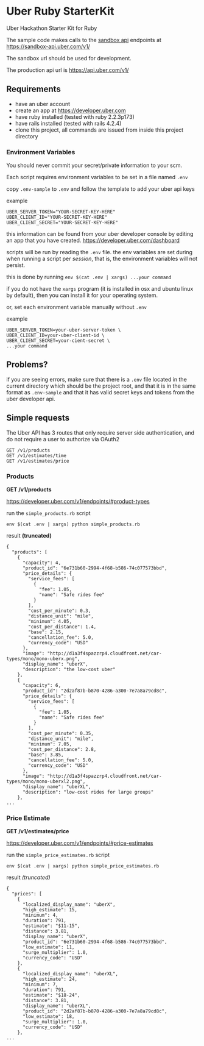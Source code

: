 # Uber Ruby StarterKit

Uber Hackathon Starter Kit for Ruby

The sample code makes calls to the [sandbox api](https://developer.uber.com/v1/sandbox/) endpoints at https://sandbox-api.uber.com/v1/

The sandbox url should be used for development.

The production api url is https://api.uber.com/v1/

## Requirements

- have an uber account
- create an app at https://developer.uber.com
- have ruby installed (tested with ruby 2.2.3p173)
- have rails installed (tested with rails 4.2.4)
- clone this project, all commands are issued from inside this project directory

### Environment Variables

You should never commit your secret/private information to your scm.

Each script requires environment variables to be set in a file named `.env`

copy `.env-sample` to `.env` and follow the template to add your uber api keys

example

```
UBER_SERVER_TOKEN="YOUR-SECRET-KEY-HERE"
UBER_CLIENT_ID="YOUR-SECRET-KEY-HERE"
UBER_CLIENT_SECRET="YOUR-SECRET-KEY-HERE"
```

this information can be found from your uber developer console by editing an app that you have created. https://developer.uber.com/dashboard

scripts will be run by reading the `.env` file. the env variables are set during when running a script per _session_, that is, the environment variables will not persist.

this is done by running `env $(cat .env | xargs) ...your command`

if you do not have the `xargs` program (it is installed in osx and ubuntu linux by default), then you can install it for your operating system.

or, set each environment variable manually without `.env`

example

```
UBER_SERVER_TOKEN=your-uber-server-token \
UBER_CLIENT_ID=your-uber-client-id \
UBER_CLIENT_SECRET=your-cient-secret \
...your command
```

## Problems?

if you are seeing errors, make sure that there is a `.env` file located in the current directory which should be the project root, and that it is in the same format as `.env-sample` and that it has valid secret keys and tokens from the uber developer api.

## Simple requests

The Uber API has 3 routes that only require server side authentication, and do not require a user to authorize via OAuth2

```
GET /v1/products
GET /v1/estimates/time
GET /v1/estimates/price
```

### Products

**GET /v1/products**

https://developer.uber.com/v1/endpoints/#product-types

run the `simple_products.rb` script

`env $(cat .env | xargs) python simple_products.rb`

result __(truncated)__

```
{
  "products": [
    {
      "capacity": 4,
      "product_id": "6e731b60-2994-4f68-b586-74c077573bbd",
      "price_details": {
        "service_fees": [
          {
            "fee": 1.05,
            "name": "Safe rides fee"
          }
        ],
        "cost_per_minute": 0.3,
        "distance_unit": "mile",
        "minimum": 4.05,
        "cost_per_distance": 1.4,
        "base": 2.15,
        "cancellation_fee": 5.0,
        "currency_code": "USD"
      },
      "image": "http://d1a3f4spazzrp4.cloudfront.net/car-types/mono/mono-uberx.png",
      "display_name": "uberX",
      "description": "the low-cost uber"
    },
    {
      "capacity": 6,
      "product_id": "2d2af87b-b870-4286-a300-7e7a8a79cd8c",
      "price_details": {
        "service_fees": [
          {
            "fee": 1.05,
            "name": "Safe rides fee"
          }
        ],
        "cost_per_minute": 0.35,
        "distance_unit": "mile",
        "minimum": 7.05,
        "cost_per_distance": 2.8,
        "base": 3.85,
        "cancellation_fee": 5.0,
        "currency_code": "USD"
      },
      "image": "http://d1a3f4spazzrp4.cloudfront.net/car-types/mono/mono-uberxl2.png",
      "display_name": "uberXL",
      "description": "low-cost rides for large groups"
    },
...
```


### Price Estimate

**GET /v1/estimates/price**

https://developer.uber.com/v1/endpoints/#price-estimates

run the `simple_price_estimates.rb` script

`env $(cat .env | xargs) python simple_price_estimates.rb`

result _(truncated)_

```
{
  "prices": [
    {
      "localized_display_name": "uberX",
      "high_estimate": 15,
      "minimum": 4,
      "duration": 791,
      "estimate": "$11-15",
      "distance": 3.81,
      "display_name": "uberX",
      "product_id": "6e731b60-2994-4f68-b586-74c077573bbd",
      "low_estimate": 11,
      "surge_multiplier": 1.0,
      "currency_code": "USD"
    },
    {
      "localized_display_name": "uberXL",
      "high_estimate": 24,
      "minimum": 7,
      "duration": 791,
      "estimate": "$18-24",
      "distance": 3.81,
      "display_name": "uberXL",
      "product_id": "2d2af87b-b870-4286-a300-7e7a8a79cd8c",
      "low_estimate": 18,
      "surge_multiplier": 1.0,
      "currency_code": "USD"
    },
...
```
